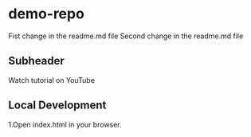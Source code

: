 # demo-repo
Fist change in the readme.md file
Second change in the readme.md file

## Subheader

Watch tutorial on YouTube

## Local Development
1.Open index.html in your browser.

